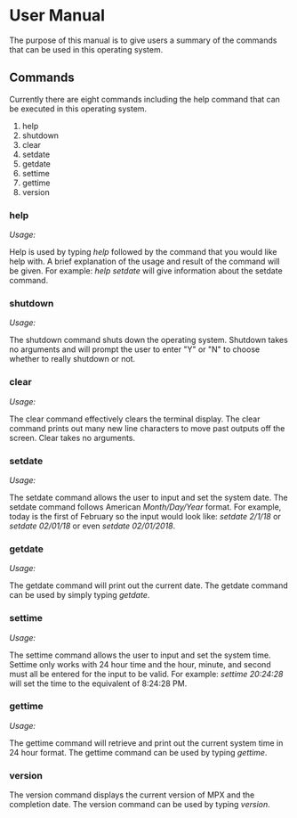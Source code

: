 User Manual
===========
The purpose of this manual is to give users a summary of the commands that can be used in this operating system.

Commands
---------
Currently there are eight commands including the help command that can be executed in this operating system.

1. help
2. shutdown
3. clear
4. setdate
5. getdate
6. settime
7. gettime
8. version

### help
*Usage:*

Help is used by typing *help* followed by the command that you would like help with. A brief explanation of the usage and result of the command will be given. For example: *help setdate* will give information about the setdate command.

### shutdown
*Usage:*

The shutdown command shuts down the operating system. Shutdown takes no arguments and will prompt the user to enter "Y" or "N" to choose whether to really shutdown or not.

### clear
*Usage:*

The clear command effectively clears the terminal display. The clear command prints out many new line characters to move past outputs off the screen. Clear takes no arguments.

### setdate
*Usage:*

The setdate command allows the user to input and set the system date. The setdate command follows American *Month/Day/Year* format. For example, today is the first of February so the input would look like: *setdate 2/1/18* or *setdate 02/01/18* or even *setdate 02/01/2018*.

### getdate
*Usage:*

The getdate command will print out the current date. The getdate command can be used by simply typing *getdate*.

### settime
*Usage:*

The settime command allows the user to input and set the system time. Settime only works with 24 hour time and the hour, minute, and second must all be entered for the input to be valid. For example: *settime 20:24:28* will set the time to the equivalent of 8:24:28 PM.

### gettime
*Usage:*

The gettime command will retrieve and print out the current system time in 24 hour format. The gettime command can be used by typing *gettime*.

### version

The version command displays the current version of MPX and the completion date. The version command can be used by typing *version*.